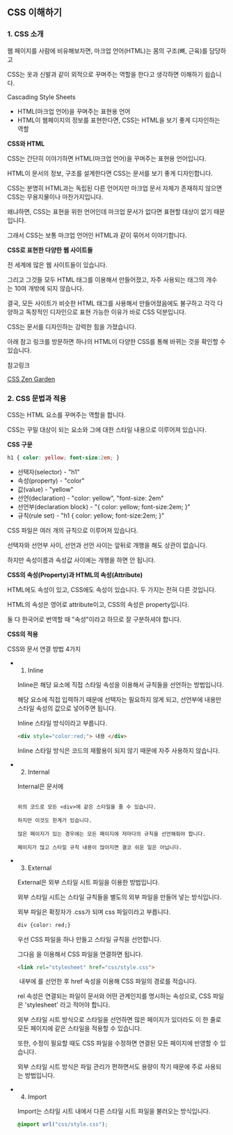 ## CSS 이해하기
### 1. CSS 소개

웹 페이지를 사람에 비유해보자면, 마크업 언어(HTML)는 몸의 구조(뼈, 근육)를 담당하고

CSS는 옷과 신발과 같이 외적으로 꾸며주는 역할을 한다고 생각하면 이해하기 쉽습니다.

Cascading Style Sheets

- HTML(마크업 언어)을 꾸며주는 표현용 언어
- HTML이 웹페이지의 정보를 표현한다면, CSS는 HTML을 보기 좋게 디자인하는 역할

**CSS와 HTML**

CSS는 간단히 이야기하면 HTML(마크업 언어)을 꾸며주는 표현용 언어입니다.

HTML이 문서의 정보, 구조를 설계한다면 CSS는 문서를 보기 좋게 디자인합니다.

CSS는 분명히 HTML과는 독립된 다른 언어지만 마크업 문서 자체가 존재하지 않으면 CSS는 무용지물이나 마찬가지입니다.

왜냐하면, CSS는 표현을 위한 언어인데 마크업 문서가 없다면 표현할 대상이 없기 때문입니다.

그래서 CSS는 보통 마크업 언어인 HTML과 같이 묶어서 이야기합니다.

**CSS로 표현한 다양한 웹 사이트들**

전 세계에 많은 웹 사이트들이 있습니다.

그리고 그것들 모두 HTML 태그를 이용해서 만들어졌고, 자주 사용되는 태그의 개수는 10여 개밖에 되지 않습니다.

결국, 모든 사이트가 비슷한 HTML 태그를 사용해서 만들어졌음에도 불구하고 각각 다양하고 독창적인 디자인으로 표현 가능한 이유가 바로 CSS 덕분입니다.

CSS는 문서를 디자인하는 강력한 힘을 가졌습니다.

아래 참고 링크를 방문하면 하나의 HTML이 다양한 CSS를 통해 바뀌는 것을 확인할 수 있습니다.

참고링크

[CSS Zen Garden](http://www.csszengarden.com/)

### 2. CSS 문법과 적용

CSS는 HTML 요소를 꾸며주는 역할을 합니다.

CSS는 꾸밀 대상이 되는 요소와 그에 대한 스타일 내용으로 이루어져 있습니다.

**CSS 구문**

```css
h1 { color: yellow; font-size:2em; }
```

- 선택자(selector) - "h1"
- 속성(property) - "color"
- 값(value) - "yellow"
- 선언(declaration) - "color: yellow", "font-size: 2em"
- 선언부(declaration block) - "{ color: yellow; font-size:2em; }"
- 규칙(rule set) - "h1 { color: yellow; font-size:2em; }"

CSS 파일은 여러 개의 규칙으로 이루어져 있습니다.

선택자와 선언부 사이, 선언과 선언 사이는 앞뒤로 개행을 해도 상관이 없습니다.

하지만 속성이름과 속성값 사이에는 개행을 하면 안 됩니다.


**CSS의 속성(Property)과 HTML의 속성(Attribute)**

HTML에도 속성이 있고, CSS에도 속성이 있습니다. 두 가지는 전혀 다른 것입니다.

HTML의 속성은 영어로 attribute이고, CSS의 속성은 property입니다.

둘 다 한국어로 번역할 때 "속성"이라고 하므로 잘 구분하셔야 합니다.


**CSS의 적용**

CSS와 문서 연결 방법 4가지

- 1. Inline

    Inline은 해당 요소에 직접 스타일 속성을 이용해서 규칙들을 선언하는 방법입니다.

    해당 요소에 직접 입력하기 때문에 선택자는 필요하지 않게 되고, 선언부에 내용만 스타일 속성의 값으로 넣어주면 됩니다.

    Inline 스타일 방식이라고 부릅니다.

    ```html
    <div style="color:red;"> 내용 </div>
    ```

    Inline 스타일 방식은 코드의 재활용이 되지 않기 때문에 자주 사용하지 않습니다.

- 2. Internal

    Internal은 문서에 <style>을 활용한 방법입니다.

    <style>은 <head>내부에 들어가며 <style>안에 스타일 규칙이 들어갑니다.

    ```html
    <style> div {color: red;} </style>
    ```

    위의 코드로 모든 <div>에 같은 스타일을 줄 수 있습니다.

    하지만 이것도 한계가 있습니다.

    많은 페이지가 있는 경우에는 모든 페이지에 저마다의 규칙을 선언해줘야 합니다.

    페이지가 많고 스타일 규칙 내용이 많아지면 결코 쉬운 일은 아닙니다.

- 3. External

    External은 외부 스타일 시트 파일을 이용한 방법입니다.

    외부 스타일 시트는 스타일 규칙들을 별도의 외부 파일을 만들어 넣는 방식입니다.

    외부 파일은 확장자가 .css가 되며 css 파일이라고 부릅니다.

    ```html
    div {color: red;}
    ```

    우선 CSS 파일을 하나 만들고 스타일 규칙을 선언합니다.

    그다음 <link>을 이용해서 CSS 파일을 연결하면 됩니다.

    ```html
    <link rel="stylesheet" href="css/style.css">
    ```

    <head> 내부에 <link>를 선언한 후 href 속성을 이용해 CSS 파일의 경로를 적습니다.

    rel 속성은 연결되는 파일이 문서와 어떤 관계인지를 명시하는 속성으로, CSS 파일은 'stylesheet' 라고 적어야 합니다.

    외부 스타일 시트 방식으로 스타일을 선언하면 많은 페이지가 있더라도 이 한 줄로 모든 페이지에 같은 스타일을 적용할 수 있습니다.

    또한, 수정이 필요할 때도 CSS 파일을 수정하면 연결된 모든 페이지에 반영할 수 있습니다.

    외부 스타일 시트 방식은 파일 관리가 편하면서도 용량이 작기 때문에 주로 사용되는 방법입니다.

- 4. Import

    Import는 스타일 시트 내에서 다른 스타일 시트 파일을 불러오는 방식입니다.

    ```css
    @import url("css/style.css");
    ```

    <style> 내부 상단이나 외부 스타일 시트 파일 상단에 선언하는데 성능상 좋지 않아서 거의 쓰이지 않습니다.

출처 : [부스트코스] 비전공자를 위한 HTML/CSS
